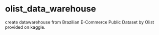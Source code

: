 # olist_data_warehouse
create datawarehouse from Brazilian E-Commerce Public Dataset by Olist provided on kaggle.

